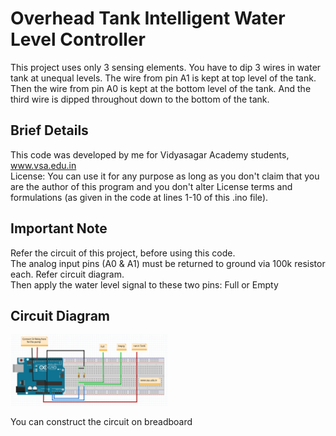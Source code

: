 # Overhead Tank Intelligent Water Level Controller
This project uses only 3 sensing elements. You have to dip 3 wires in water tank at unequal levels. The wire from pin A1 is kept at top level of the tank. Then the wire from pin A0 is kept at the bottom level of the tank. And the third wire is dipped throughout down to the bottom of the tank.<br>

## Brief Details
This code was developed by me for Vidyasagar Academy students, www.vsa.edu.in<br>
License: You can use it for any purpose as long as you don't claim that you are the author of this program and you don't alter License terms and formulations (as given in the code at lines 1-10 of this .ino file).<br>

## Important Note
Refer the circuit of this project, before using this code.<br>
The analog input pins (A0 & A1) must be returned to ground via 100k resistor each. Refer circuit diagram.<br>
Then apply the water level signal to these two pins: Full or Empty<br>

## Circuit Diagram
<img src="https://github.com/dsvidyasagar/Overhead-Tank-Intelligent-Water-Level-Controller/blob/main/Circuit.png" alt="Overhead Tank Intelligent Water Level Controller Circuit" width="50%" height="50%"><br>
 <figcaption>You can construct the circuit on breadboard</figcaption>
